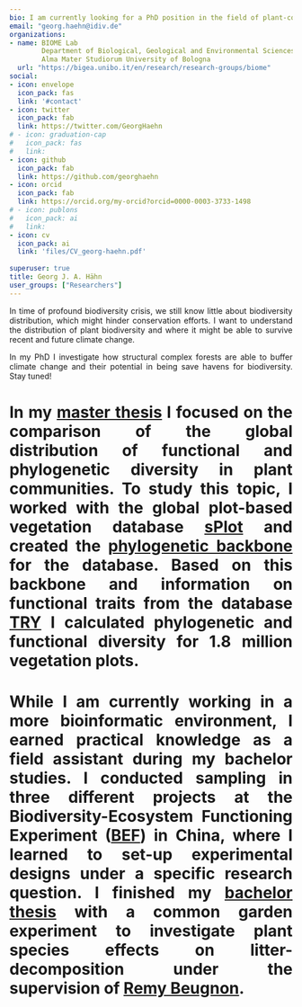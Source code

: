 ```yaml
---
bio: I am currently looking for a PhD position in the field of plant-community assembladge and ecosystem functioning.
email: "georg.haehn@idiv.de"
organizations:
- name: BIOME Lab
        Department of Biological, Geological and Environmental Sciences (BiGeA)
        Alma Mater Studiorum University of Bologna
  url: "https://bigea.unibo.it/en/research/research-groups/biome"
social:
- icon: envelope
  icon_pack: fas
  link: '#contact'
- icon: twitter
  icon_pack: fab
  link: https://twitter.com/GeorgHaehn
# - icon: graduation-cap
#   icon_pack: fas
#   link: 
- icon: github
  icon_pack: fab
  link: https://github.com/georghaehn
- icon: orcid
  icon_pack: fab
  link: https://orcid.org/my-orcid?orcid=0000-0003-3733-1498
# - icon: publons
#   icon_pack: ai
#   link: 
- icon: cv
  icon_pack: ai
  link: 'files/CV_georg-haehn.pdf'
  
superuser: true
title: Georg J. A. Hähn
user_groups: ["Researchers"]
---
```


<style>
div {
  text-align: justify;
  text-justify: inter-word;
}
</style>

<div>

In time of profound biodiversity crisis, we still know little about biodiversity distribution, which might hinder conservation efforts. I want to understand the distribution of plant biodiversity and where it might be able to survive recent and future climate change.

In my PhD I investigate how structural complex forests are able to buffer 
climate change and their potential in being save havens for biodiversity.
Stay tuned!

# In my [master thesis](files/master-thesis_final_GH.pdf) I focused on the comparison of the global distribution of functional and phylogenetic diversity in plant communities. To study this topic, I worked with the global plot-based vegetation database [sPlot](https://www.idiv.de/en/splot.html) and created the [phylogenetic backbone](https://www.idiv.de/fileadmin/content/Files_sPlot/Documents/FAMILY-TREE_sPlot3.0.pdf) for the database. Based on this backbone and information on functional traits from the database [TRY](https://www.try-db.org/TryWeb/Home.php) I calculated phylogenetic and functional diversity for 1.8 million vegetation plots.
# While I am currently working in a more bioinformatic environment, I earned practical knowledge as a field assistant during my bachelor studies. I conducted sampling in three different projects at the Biodiversity-Ecosystem Functioning Experiment ([BEF](https://bef-china.com/)) in China, where I learned to set-up experimental designs under a specific research question. I finished my [bachelor thesis](files/bachelorarbeit_georg.haehn_18.08.2020.pdf) with a common garden experiment to investigate plant species effects on litter-decomposition under the supervision of [Remy Beugnon](https://remybeugnon.netlify.app/).

</div>
